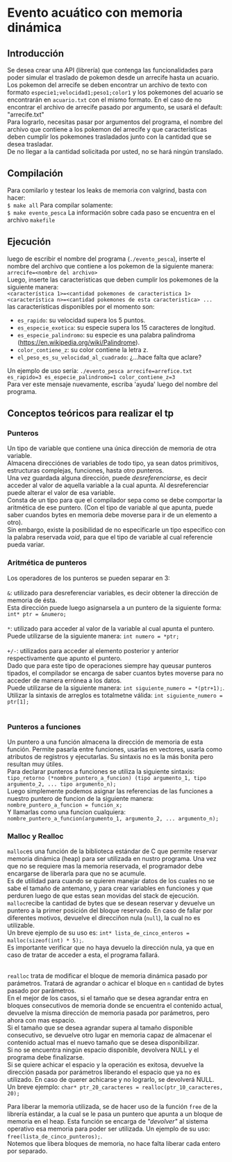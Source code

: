 # Evento acuático con memoria dinámica

## Introducción

Se desea crear una API (librería) que contenga las funcionalidades para poder simular el traslado de pokemon desde un arrecife hasta un acuario.<br /> 
Los pokemon del arrecife se deben encontrar un archivo de texto con formato `especie1;velocidad1;peso1;color1` y los pokemones del acuario se encontrarán en `acuario.txt` con el mismo formato. En el caso de no encontrar el archivo de arrecife pasado por argumento, se usará el default: "arrecife.txt"<br />
Para lograrlo, necesitas pasar por argumentos del programa, el nombre del archivo que contiene a los pokemon del arrecife y que características deben cumplir los pokemones trasladados junto con la cantidad que se desea trasladar.<br />
De no llegar a la cantidad solicitada por usted, no se hará ningún translado.<br />


## Compilación

Para comilarlo y testear los leaks de memoria con valgrind, basta con hacer: <br/>
`$ make all`
Para compilar solamente: <br/>
`$ make evento_pesca`
La información sobre cada paso se encuentra en el archivo `makefile`<br/>

## Ejecución

luego de escribir el nombre del programa (`./evento_pesca`), inserte el nombre del archivo que contiene a los pokemon de la siguiente manera: <br/>
`arrecife=<nombre del archivo>` <br/>
Luego, inserte las características que deben cumplir los pokemones de la siguiente manera: <br/>
`<característica 1>=<cantidad pokemones de caracteristica 1> <característica n>=<cantidad pokemones de esta caracteristica> ...` <br/>
las características disponibles por el momento son: 
 - `es_rapido`: su velocidad supera los 5 puntos.
 - `es_especie_exotica`: su especie supera los 15 caracteres de longitud.
 - `es_especie_palindromo`: su especie es una palabra palindroma (https://en.wikipedia.org/wiki/Palindrome).
 - `color_contiene_z`: su color contiene la letra z.
 - `el_peso_es_su_velocidad_al_cuadrado`: ¿...hace falta que aclare?<br />
 
Un ejemplo de uso sería: `./evento_pesca arrecife=arrefice.txt es_rapido=3 es_especie_palindromo=1 color_contiene_z=3`<br />
Para ver este mensaje nuevamente, escriba 'ayuda' luego del nombre del programa.

## Conceptos teóricos para realizar el tp

### Punteros
  Un tipo de variable que contiene una única dirección de memoria de otra variable. <br />
  Almacena direcciónes de variables de todo tipo, ya sean datos primitivos, estructuras complejas, funciones, hasta otro punteros. <br />
  Una vez guardada alguna dirección, puede *desreferenciarse*, es decir acceder al valor de aquella variable a la cual apunta. Al desreferenciar puede alterar el valor de esa variable.<br />
  Consta de un tipo para que el compilador sepa como se debe comportar la aritmética de ese puntero. (Con el tipo de variable al que apunta, puede saber cuandos bytes en memoria debe moverse para ir de un elemento a otro).<br />
  Sin embargo, existe la posibilidad de no especificarle un tipo especifico con la palabra reservada *void*, para que el tipo de variable al cual referencie pueda variar.<br /> 

### Aritmética de punteros

Los operadores de los punteros se pueden separar en 3: <br/><br/>
`&`: utilizado para desreferenciar variables, es decir obtener la dirección de memoria de ésta. <br/> Esta dirección puede luego asignarsela a un puntero de la siguiente forma: `int* ptr = &numero;` <br/><br/>
`*`: utilizado para acceder al valor de la variable al cual apunta el puntero. <br/> Puede utilizarse de la siguiente manera: `int numero = *ptr;` <br/><br/>
`+/-`: utilizados para acceder al elemento posterior y anterior respectivamente que apunto el puntero. <br/> Dado que para este tipo de operaciones siempre hay queusar punteros tipados, el compilador se encarga de saber cuantos bytes moverse para no acceder de manera errónea a los datos. <br/> Puede utilizarse de la siguiente manera: `int siguiente_numero = *(ptr+1);`. Utilizar la sintaxis de arreglos es totalmetne válida: `int siguiente_numero = ptr[1];` <br/><br/>


### Punteros a funciones

Un puntero a una función almacena la dirección de memoria de esta función. Permite pasarla entre funciones, usarlas en vectores, usarla como atributos de registros y ejecutarlas. Su sintaxis no es la más bonita pero resultan muy útiles. <br/> 
Para declarar punteros a funciones se utiliza la siguiente sintaxis: <br/>
`tipo_retorno (*nombre_puntero_a_funcion) (tipo argumento_1, tipo argumento_2, ... tipo argumento_n);` <br/>
Luego simplemente podemos asignar las referencias de las funciones a nuestro puntero de funcion de la siguiente manera: 
`nombre_puntero_a_funcion = funcion_x;`<br/>
Y llamarlas como una funcion cualquiera: <br/>
`nombre_puntero_a_funcion(argumento_1, argumento_2, ... argumento_n);`<br/>


### Malloc y Realloc

`malloc`es una función de la biblioteca estándar de C que permite reservar memoria dinámica (heap) para ser utilizada en nustro programa. Una vez que no se requiere mas la memoria reservada, el programador debe encargarse de liberarla para que no se acumule.<br/>
Es de utilidad para cuando se quieren manejar datos de los cuales no se sabe el tamaño de antemano, y para crear variables en funciones y que perduren luego de que estas sean movidas del stack de ejecución. <br/>
`malloc`recibe la cantidad de bytes que se desean reservar y devuelve un puntero a la primer posición del bloque reservado. En caso de fallar por diferentes motivos, devuelve el direcciñon nula (`null`), la cual no es utilizable. <br/>
Un breve ejemplo de su uso es: `int* lista_de_cinco_enteros = malloc(sizeof(int) * 5);`. <br/>
Es importante verificar que no haya devuelo la dirección nula, ya que en caso de tratar de acceder a esta, el programa fallará. <br/><br/>

`realloc` trata de modificar el bloque de memoria dinámica pasado por parámetros. Tratará de agrandar o achicar el bloque en `n` cantidad de bytes pasado por parámetros. <br/>
En el mejor de los casos, si el tamaño que se desea agrandar entra en bloques consecutivos de memoria donde se encuentra el contenido actual, devuelve la misma dirección de memoria pasada por parámetros, pero ahora con mas espacio. <br/>
Si el tamaño que se desea agrandar supera al tamaño disponible consecutivo, se devuelve otro lugar en memoria capaz de almacenar el contenido actual mas el nuevo tamaño que se desea disponibilizar.  <br/>
Si no se encuentra ningún espacio disponible, devolvera NULL y el programa debe finalizarse. <br/>
Si se quiere achicar el espacio y la operación es exitosa, devuelve la dirección pasada por parámetros liberando el espacio que ya no es utilizado.
En caso de querer achicarse y no lograrlo, se devolverá NULL. <br/>
Un breve ejemplo: `char* ptr_20_caracteres = realloc(ptr_10_caracteres, 20);`<br/>

Para liberar la memoria utilizada, se de hacer uso de la función `free` de la librería estándar, a la cual se le pasa un puntero que apunta a un bloque de memoria en el heap. Esta función se encarga de *"devolver"* al sistema operativo esa memoria para poder ser utilizada. Un ejemplo de su uso: `free(lista_de_cinco_punteros);`.<br/> Notemos que libera bloques de memoria, no hace falta liberar cada entero por separado.

